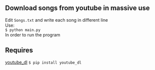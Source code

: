## Download songs from youtube in massive use
Edit `Songs.txt` and write each song in different line  
Use:  
`$ python main.py`  
In order to run the program  

## Requires 
[youtube_dl](https://github.com/rg3/youtube-dl) `$ pip install youtube_dl`
